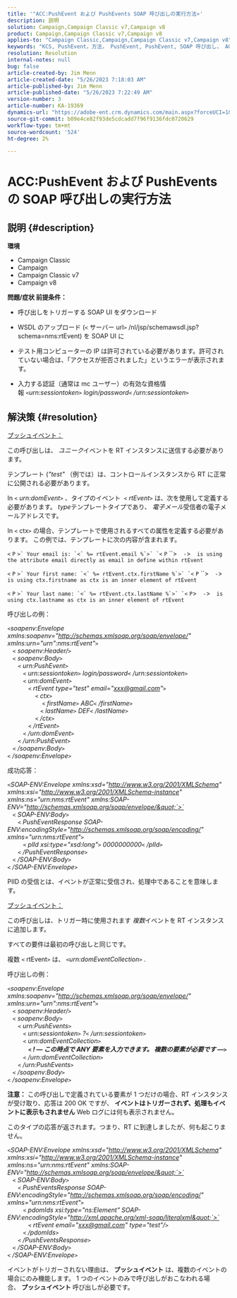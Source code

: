 ```yaml
---
title: '"ACC:PushEvent および PushEvents SOAP 呼び出しの実行方法»'
description: 説明
solution: Campaign,Campaign Classic v7,Campaign v8
product: Campaign,Campaign Classic v7,Campaign v8
applies-to: "Campaign Classic,Campaign,Campaign Classic v7,Campaign v8"
keywords: "KCS, PushEvent，方法， PushEvent, PushEvent, SOAP 呼び出し， ACC, Adobe Campaign, Adobe Campaign Classic"
resolution: Resolution
internal-notes: null
bug: false
article-created-by: Jim Menn
article-created-date: "5/26/2023 7:18:03 AM"
article-published-by: Jim Menn
article-published-date: "5/26/2023 7:22:49 AM"
version-number: 3
article-number: KA-19369
dynamics-url: "https://adobe-ent.crm.dynamics.com/main.aspx?forceUCI=1&pagetype=entityrecord&etn=knowledgearticle&id=99a8ab72-95fb-ed11-8849-6045bd006e5a"
source-git-commit: b09e4ce82f93de5cdcadd7f96f9136fdc0720629
workflow-type: tm+mt
source-wordcount: '524'
ht-degree: 2%

---
```


# ACC:PushEvent および PushEvents の SOAP 呼び出しの実行方法

## 説明 {#description}

<b>環境</b>
- Campaign Classic
- Campaign
- Campaign Classic v7
- Campaign v8



<b>問題/症状 </b>
<b>前提条件：</b>

- 呼び出しをトリガーする SOAP UI をダウンロード

- WSDL のアップロード (`<` サーバー url`>` /nl/jsp/schemawsdl.jsp?schema=nms:rtEvent) を SOAP UI に

- テスト用コンピューターの IP は許可されている必要があります。許可されていない場合は、「アクセスが拒否されました」というエラーが表示されます。

- 入力する認証（通常は mc ユーザー）の有効な資格情報 *`<`urn:sessiontoken`>` login/password`<` /urn:sessiontoken`>`*




## 解決策 {#resolution}


<u>プッシュイベント：</u>

この呼び出しは、 *ユニーク*&#x200B;イベントを RT インスタンスに送信する必要があります。

テンプレート (*&quot;test&quot;* （例では）は、コントロールインスタンスから RT に正常に公開される必要があります。

In `<` *urn:domEvent*`>` 、タイプのイベント  `<` *rtEvent*`>`  は、次を使用して定義する必要があります。 *type*&#x200B;テンプレートタイプであり、 *電子メール*&#x200B;受信者の電子メールアドレスです。

In `<` ctx`>` の場合、テンプレートで使用されるすべての属性を定義する必要があります。 この例では、テンプレートに次の内容が含まれます。

``<`` `P` ``>` Your email is: `<` %= rtEvent.email %`>` `<`` `P` ``>`  -`>`  is using the attribute email directly as email in define within rtEvent`

``<`` `P` ``>` Your first name: `<` %= rtEvent.ctx.firstName %`>` `<`` `P` ``>`  -`>`  is using ctx.firstname as ctx is an inner element of rtEvent`

``<`` `P` ``>` Your last name: `<` %= rtEvent.ctx.lastName %`>` `<`` `P`>`  -`>`  is using ctx.lastname as ctx is an inner element of rtEvent`

呼び出しの例：

*`<`soapenv:Envelope xmlns:soapenv=&quot;http://schemas.xmlsoap.org/soap/envelope/&quot; xmlns:urn=&quot;urn&quot;:nms:rtEvent&quot;`>`
<br>   `<` soapenv:Header/`>`
<br>   `<` soapenv:Body`>`
<br>      `<` urn:PushEvent`>`
<br>         `<` urn:sessiontoken`>` login/password`<` /urn:sessiontoken`>`
<br>         `<` urn:domEvent`>`
<br>            `<` rtEvent type=&quot;test&quot; email=&quot;xxx@gmail.com&quot;`>`  
<br>                `<` ctx`>`
<br>                    `<` firstName`>` ABC`<` /firstName`>`
<br>                   `<` lastName`>` DEF`<` /lastName`>`
<br>                `<` /ctx`>`
<br>            `<` /rtEvent`>`
<br>         `<` /urn:domEvent`>`
<br>      `<` /urn:PushEvent`>`
<br>   `<` /soapenv:Body`>`
<br>`<` /soapenv:Envelope`>`*

成功応答：

*`<`SOAP-ENV:Envelope xmlns:xsd=&quot;http://www.w3.org/2001/XMLSchema&quot; xmlns:xsi=&quot;http://www.w3.org/2001/XMLSchema-instance&quot; xmlns:ns=&quot;urn:nms:rtEvent&quot; xmlns:SOAP-ENV=&quot;http://schemas.xmlsoap.org/soap/envelope/&quot;`>`
<br>   `<` SOAP-ENV:Body`>`
<br>      `<` PushEventResponse SOAP-ENV:encodingStyle=&quot;http://schemas.xmlsoap.org/soap/encoding/&quot; xmlns=&quot;urn:nms:rtEvent&quot;`>`
<br>         `<` plId xsi:type=&quot;xsd:long&quot;`>` 0000000000`<` /plId`>`
<br>      `<` /PushEventResponse`>`
<br>   `<` /SOAP-ENV:Body`>`
<br>`<` /SOAP-ENV:Envelope`>`*

PIID の受信とは、イベントが正常に受信され、処理中であることを意味します。



<u>プッシュイベント：</u>

この呼び出しは、トリガー時に使用されます *複数*&#x200B;イベントを RT インスタンスに追加します。

すべての要件は最初の呼び出しと同じです。

複数 `<` rtEvent`>`  は、 *`<`urn:domEventCollection`>` .*



呼び出しの例：

*`<`soapenv:Envelope xmlns:soapenv=&quot;http://schemas.xmlsoap.org/soap/envelope/&quot; xmlns:urn=&quot;urn&quot;:nms:rtEvent&quot;`>`
<br>   `<` soapenv:Header/`>`
<br>   `<` soapenv:Body`>`
<br>      `<` urn:PushEvents`>`
<br>         `<` urn:sessiontoken`>` ?`<` /urn:sessiontoken`>`
<br>         `<` urn:domEventCollection`>`
<br>            <b>`<` ! — この時点で ANY 要素を入力できます。 複数の要素が必要です —`>` </b>
<br>         `<` /urn:domEventCollection`>`
<br>      `<` /urn:PushEvents`>`
<br>   `<` /soapenv:Body`>`
<br>`<` /soapenv:Envelope`>`*

<b>注意：</b> この呼び出しで定義されている要素が 1 つだけの場合、RT インスタンスが受け取り、応答は 200 OK ですが、 <b>イベントはトリガーされず、処理もイベントに表示もされません</b> Web ログには何も表示されません。

このタイプの応答が返されます。つまり、RT に到達しましたが、何も起こりません。

*`<`SOAP-ENV:Envelope xmlns:xsd=&quot;http://www.w3.org/2001/XMLSchema&quot; xmlns:xsi=&quot;http://www.w3.org/2001/XMLSchema-instance&quot; xmlns:ns=&quot;urn:nms:rtEvent&quot; xmlns:SOAP-ENV=&quot;http://schemas.xmlsoap.org/soap/envelope/&quot;`>`
<br>   `<` SOAP-ENV:Body`>`
<br>      `<` PushEventsResponse SOAP-ENV:encodingStyle=&quot;http://schemas.xmlsoap.org/soap/encoding/&quot; xmlns=&quot;urn:nms:rtEvent&quot;`>`
<br>         `<` pdomIds xsi:type=&quot;ns:Element&quot; SOAP-ENV:encodingStyle=&quot;http://xml.apache.org/xml-soap/literalxml&quot;`>`
<br>            `<` rtEvent email=&quot;xxx@gmail.com&quot; type=&quot;test&quot;/`>`
<br>         `<` /pdomIds`>`
<br>      `<` /PushEventsResponse`>`
<br>   `<` /SOAP-ENV:Body`>`
<br>`<` /SOAP-ENV:Envelope`>`*

イベントがトリガーされない理由は、 <b>プッシュイベント</b> は、複数のイベントの場合にのみ機能します。 1 つのイベントのみで呼び出しがおこなわれる場合、 <b>プッシュイベント</b> 呼び出しが必要です。
